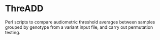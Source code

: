 # ThreADD
Perl scripts to compare audiometric threshold averages between samples grouped by genotype from a variant input file, and carry out permutation testing.
